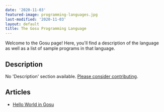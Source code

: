 ```yaml
---
date: '2020-11-03'
featured-image: programming-languages.jpg
last-modified: '2020-11-03'
layout: default
title: The Gosu Programming Language
---
```


Welcome to the Gosu page! Here, you'll find a description of the language as well as a list of sample programs in that language.

## Description

No 'Description' section available. [Please consider contributing](https://github.com/TheRenegadeCoder/sample-programs-website).

## Articles

- [Hello World in Gosu](https://sampleprograms.io/projects/hello-world/gosu)